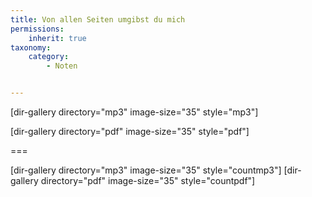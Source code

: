 ```yaml
---
title: Von allen Seiten umgibst du mich
permissions:
    inherit: true
taxonomy:
    category:
        - Noten


---
```


[dir-gallery directory="mp3" image-size="35" style="mp3"]

[dir-gallery directory="pdf" image-size="35" style="pdf"]

===

[dir-gallery directory="mp3" image-size="35" style="countmp3"]
[dir-gallery directory="pdf" image-size="35" style="countpdf"]